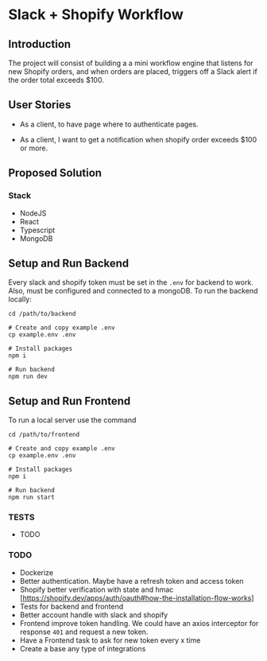 # Slack + Shopify Workflow

## Introduction

The project will consist of building a a mini workflow engine that listens for new Shopify orders, and when orders are placed, triggers off a Slack alert if the order total exceeds $100.

## User Stories

- As a client, to have page where to authenticate pages.

- As a client, I want to get a notification when shopify order exceeds $100 or more.

## Proposed Solution

### Stack

- NodeJS
- React
- Typescript
- MongoDB


## Setup and Run Backend

Every slack and shopify token must be set in the `.env` for backend to work. Also, must be configured and connected to a mongoDB. To run the backend locally:

```
cd /path/to/backend

# Create and copy example .env
cp example.env .env

# Install packages
npm i

# Run backend
npm run dev
```

## Setup and Run Frontend

To run a local server use the command

```
cd /path/to/frontend

# Create and copy example .env
cp example.env .env

# Install packages
npm i

# Run backend
npm run start
```

### TESTS

- TODO

### TODO

- Dockerize
- Better authentication. Maybe have a refresh token and access token
- Shopify better verification with state and hmac [https://shopify.dev/apps/auth/oauth#how-the-installation-flow-works]
- Tests for backend and frontend
- Better account handle with slack and shopify
- Frontend improve token handling. We could have an axios interceptor for response `401` and request a new token.
- Have a Frontend task to ask for new token every x time
- Create a base any type of integrations
